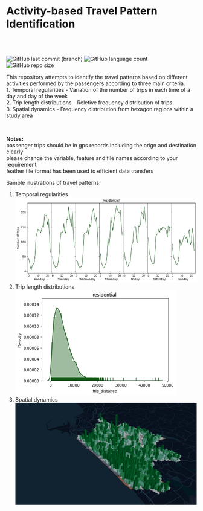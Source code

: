 # Activity-based Travel Pattern Identification 

<br/>
<br/>

![GitHub last commit (branch)](https://img.shields.io/github/last-commit/dineth33/Travel-pattern-analysis/master)
![GitHub language count](https://img.shields.io/github/languages/count/dineth33/Travel-pattern-analysis)
![GitHub repo size](https://img.shields.io/github/repo-size/dineth33/Travel-pattern-analysis)


This repository attempts to identify the travel patterns based on different activities performed by the passengers according to three main criteria. </br> 
        1. Temporal regularities  - Variation of the number of trips in each time of a day and day of the week </br>
        2. Trip length distributions  - Reletive frequency distribution of trips </br>
        3. Spatial dynamics - Frequency distribution from hexagon regions within a study area </br> 
 
<br/> 
        
<b> Notes: </b> </br> 
passenger trips should be in gps records including the orign and destination clearly </br> 
please change the variable, feature and  file names according to your requirement  </br> 
feather file format has been used to efficient data transfers 

Sample illustrations of travel patterns: 

1. Temporal regularities </br> 
![Temporal regularities](https://github.com/dineth33/Travel-pattern-analysis/blob/master/temporal%20regularities/residential_temporal_regularties.jpg)
2. Trip length distributions </br> 
![Trip length](https://github.com/dineth33/Travel-pattern-analysis/blob/master/trip%20length%20distributions/residential_trip_lengths.jpg)
3. Spatial dynamics </br> 
![Spatial dynamics](https://github.com/dineth33/Travel-pattern-analysis/blob/master/spatial%20dynamics/residential.png)


